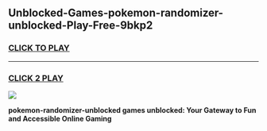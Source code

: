 
## Unblocked-Games-pokemon-randomizer-unblocked-Play-Free-9bkp2
<h3>
<a href="https://premium76.site?title=pokemon-randomizer-unblocked&ref=10A">CLICK TO PLAY</a></h3>
<hr>

<h3>
<a href="https://premium76.site?title=pokemon-randomizer-unblocked&ref=10A">CLICK 2 PLAY</a>
  
</h3>

<a href="https://premium76.site?title=pokemon-randomizer-unblocked&ref=10A"><img src="https://clearcache.store/games.png"></a>


**pokemon-randomizer-unblocked games unblocked: Your Gateway to Fun and Accessible Online Gaming**
